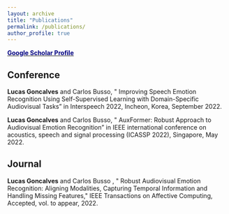 ```yaml
---
layout: archive
title: "Publications"
permalink: /publications/
author_profile: true
---
```


<b>[<font color="navy">Google Scholar Profile</font>](https://scholar.google.com/citations?user=M7AZbh8AAAAJ&hl=en)</b>

## Conference
<b>Lucas Goncalves</b> and Carlos Busso, " Improving Speech Emotion Recognition Using Self-Supervised Learning with Domain-Specific Audiovisual Tasks” in Interspeech 2022, Incheon, Korea, September 2022.

<b>Lucas Goncalves</b> and Carlos Busso, " AuxFormer: Robust Approach to Audiovisual Emotion Recognition” in IEEE international conference on acoustics, speech and signal processing (ICASSP 2022), Singapore, May 2022.


## Journal
<b>Lucas Goncalves</b> and Carlos Busso , " Robust Audiovisual Emotion Recognition: Aligning Modalities, Capturing Temporal Information and Handling Missing Features," IEEE Transactions on Affective Computing, Accepted, vol. to appear, 2022.
